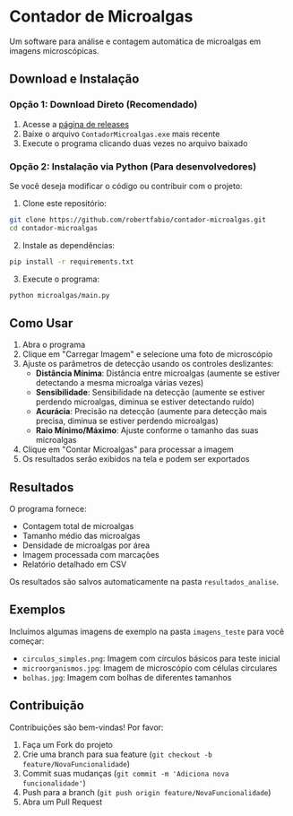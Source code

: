 # Contador de Microalgas

Um software para análise e contagem automática de microalgas em imagens microscópicas.

## Download e Instalação

### Opção 1: Download Direto (Recomendado)
1. Acesse a [página de releases](https://github.com/robertfabio/contador-microalgas/releases)
2. Baixe o arquivo `ContadorMicroalgas.exe` mais recente
3. Execute o programa clicando duas vezes no arquivo baixado

### Opção 2: Instalação via Python (Para desenvolvedores)
Se você deseja modificar o código ou contribuir com o projeto:

1. Clone este repositório:
```bash
git clone https://github.com/robertfabio/contador-microalgas.git
cd contador-microalgas
```

2. Instale as dependências:
```bash
pip install -r requirements.txt
```

3. Execute o programa:
```bash
python microalgas/main.py
```

## Como Usar

1. Abra o programa
2. Clique em "Carregar Imagem" e selecione uma foto de microscópio
3. Ajuste os parâmetros de detecção usando os controles deslizantes:
   - **Distância Mínima**: Distância entre microalgas (aumente se estiver detectando a mesma microalga várias vezes)
   - **Sensibilidade**: Sensibilidade na detecção (aumente se estiver perdendo microalgas, diminua se estiver detectando ruído)
   - **Acurácia**: Precisão na detecção (aumente para detecção mais precisa, diminua se estiver perdendo microalgas)
   - **Raio Mínimo/Máximo**: Ajuste conforme o tamanho das suas microalgas
4. Clique em "Contar Microalgas" para processar a imagem
5. Os resultados serão exibidos na tela e podem ser exportados

## Resultados

O programa fornece:
- Contagem total de microalgas
- Tamanho médio das microalgas
- Densidade de microalgas por área
- Imagem processada com marcações
- Relatório detalhado em CSV

Os resultados são salvos automaticamente na pasta `resultados_analise`.

## Exemplos

Incluímos algumas imagens de exemplo na pasta `imagens_teste` para você começar:
- `circulos_simples.png`: Imagem com círculos básicos para teste inicial
- `microorganismos.jpg`: Imagem de microscópio com células circulares
- `bolhas.jpg`: Imagem com bolhas de diferentes tamanhos

## Contribuição

Contribuições são bem-vindas! Por favor:
1. Faça um Fork do projeto
2. Crie uma branch para sua feature (`git checkout -b feature/NovaFuncionalidade`)
3. Commit suas mudanças (`git commit -m 'Adiciona nova funcionalidade'`)
4. Push para a branch (`git push origin feature/NovaFuncionalidade`)
5. Abra um Pull Request 
